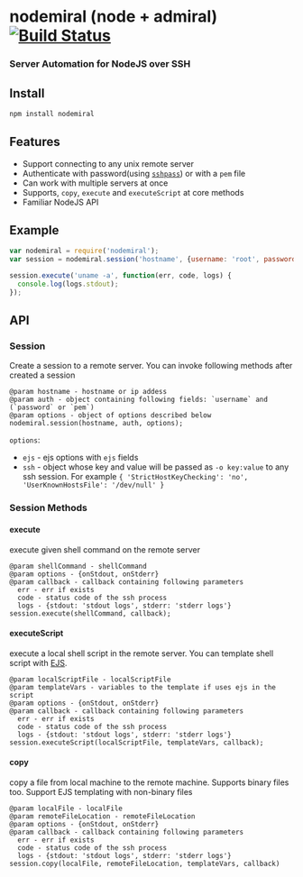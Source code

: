 # nodemiral (node + admiral) [![Build Status](https://travis-ci.org/arunoda/nodemiral.png?branch=master)](https://travis-ci.org/arunoda/nodemiral)
### Server Automation for NodeJS over SSH

## Install
~~~js
npm install nodemiral
~~~

## Features

* Support connecting to any unix remote server
* Authenticate with password(using [`sshpass`](http://sourceforge.net/projects/sshpass/)) or with a `pem` file
* Can work with multiple servers at once
* Supports, `copy`, `execute` and `executeScript` at core methods
* Familiar NodeJS API

## Example
~~~js
var nodemiral = require('nodemiral');
var session = nodemiral.session('hostname', {username: 'root', password: 'password'});

session.execute('uname -a', function(err, code, logs) {
  console.log(logs.stdout);
});
~~~

## API

### Session

Create a session to a remote server. You can invoke following methods after created a session

    @param hostname - hostname or ip addess
    @param auth - object containing following fields: `username` and (`password` or `pem`)
    @param options - object of options described below
    nodemiral.session(hostname, auth, options);

`options`:

* `ejs` - ejs options with `ejs` fields
* `ssh` - object whose key and value will be passed as `-o key:value` to any ssh session. For example `{ 'StrictHostKeyChecking': 'no', 'UserKnownHostsFile': '/dev/null' }`

### Session Methods

#### execute
execute given shell command on the remote server

    @param shellCommand - shellCommand
    @param options - {onStdout, onStderr}
    @param callback - callback containing following parameters
      err - err if exists
      code - status code of the ssh process
      logs - {stdout: 'stdout logs', stderr: 'stderr logs'}
    session.execute(shellCommand, callback);

#### executeScript
execute a local shell script in the remote server. You can template shell script with [EJS](https://github.com/visionmedia/ejs).

    @param localScriptFile - localScriptFile
    @param templateVars - variables to the template if uses ejs in the script
    @param options - {onStdout, onStderr}
    @param callback - callback containing following parameters
      err - err if exists
      code - status code of the ssh process
      logs - {stdout: 'stdout logs', stderr: 'stderr logs'}
    session.executeScript(localScriptFile, templateVars, callback);

#### copy
copy a file from local machine to the remote machine. Supports binary files too. Support EJS templating with non-binary files

    @param localFile - localFile
    @param remoteFileLocation - remoteFileLocation
    @param options - {onStdout, onStderr}
    @param callback - callback containing following parameters
      err - err if exists
      code - status code of the ssh process
      logs - {stdout: 'stdout logs', stderr: 'stderr logs'}
    session.copy(localFile, remoteFileLocation, templateVars, callback)
